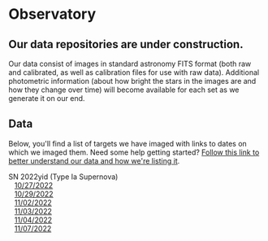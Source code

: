 # Observatory


## Our data repositories are under construction.

Our data consist of images in standard astronomy FITS format (both raw and calibrated, as well as calibration files for use with raw data).  Additional photometric information  (about how bright the stars in the images are and how they change over time) will become available for each set as we generate it on our end.  

## Data  

Below, you'll find a list of targets we have imaged with links to dates on which we imaged them.  Need some help getting started? [Follow this link to better understand our data and how we're listing it](https://github.com/BSU-PPOE/About-Our-Data#readme).

SN 2022yid (Type Ia Supernova)  
&nbsp;&nbsp;&nbsp;[10/27/2022](https://github.com/BSU-PPOE/10272022)  
&nbsp;&nbsp;&nbsp;[10/29/2022](https://github.com/BSU-PPOE/10292022)  
&nbsp;&nbsp;&nbsp;[11/02/2022](https://github.com/BSU-PPOE/11022022)  
&nbsp;&nbsp;&nbsp;[11/03/2022](https://github.com/BSU-PPOE/11032022)  
&nbsp;&nbsp;&nbsp;[11/04/2022](https://github.com/BSU-PPOE/11042022)  
&nbsp;&nbsp;&nbsp;[11/07/2022](https://github.com/BSU-PPOE/11072022)  
